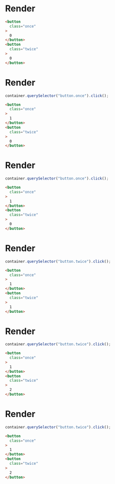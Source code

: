 # Render
```html
<button
  class="once"
>
  0
</button>
<button
  class="twice"
>
  0
</button>
```


# Render
```js
container.querySelector("button.once").click();
```
```html
<button
  class="once"
>
  1
</button>
<button
  class="twice"
>
  0
</button>
```


# Render
```js
container.querySelector("button.once").click();
```
```html
<button
  class="once"
>
  1
</button>
<button
  class="twice"
>
  0
</button>
```


# Render
```js
container.querySelector("button.twice").click();
```
```html
<button
  class="once"
>
  1
</button>
<button
  class="twice"
>
  1
</button>
```


# Render
```js
container.querySelector("button.twice").click();
```
```html
<button
  class="once"
>
  1
</button>
<button
  class="twice"
>
  2
</button>
```


# Render
```js
container.querySelector("button.twice").click();
```
```html
<button
  class="once"
>
  1
</button>
<button
  class="twice"
>
  2
</button>
```
